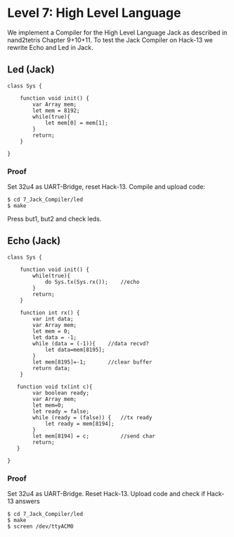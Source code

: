 # Level 7: High Level Language
We implement a Compiler for the High Level Language Jack as described in nand2tetris Chapter 9+10+11. To test the Jack Compiler on Hack-13 we rewrite Echo and Led in Jack.

## Led (Jack)
```
class Sys {

    function void init() {
		var Array mem;
		let mem = 8192;
		while(true){
			let mem[0] = mem[1];
		}
		return;
    }
   
}
```
### Proof
Set 32u4 as UART-Bridge, reset Hack-13. Compile and upload code:
```
$ cd 7_Jack_Compiler/led
$ make
```
Press but1, but2 and check leds.

## Echo (Jack)
```
class Sys {

    function void init() {
		while(true){
			do Sys.tx(Sys.rx());	//echo
		}
		return;
    }
   
	function int rx() {
		var int data;
		var Array mem;
		let mem = 0;
		let data = -1;
		while (data = (-1)){	//data recvd?
			let data=mem[8195];
		}
		let mem[8195]=-1;		//clear buffer
		return data;
   	}

   function void tx(int c){
		var boolean ready;
		var Array mem;
		let mem=0;
		let ready = false;
		while (ready = (false)) {	//tx ready
			let ready = mem[8194];
		}
      	let mem[8194] = c;			//send char
		return;
   }

}

```
### Proof
Set 32u4 as UART-Bridge. Reset Hack-13. Upload code and check if Hack-13 answers
```
$ cd 7_Jack_Compiler/led
$ make
$ screen /dev/ttyACM0
```